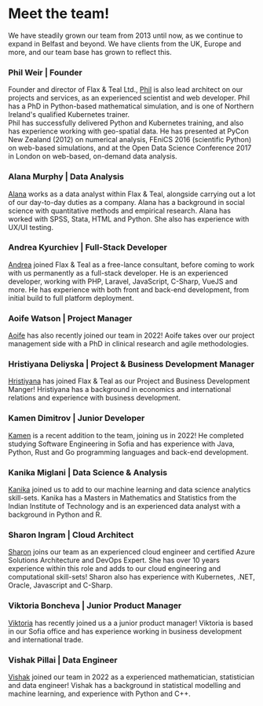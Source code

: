 # Meet the team!

We have steadily grown our team from 2013 until now, as we continue to expand in Belfast and beyond. We have clients from the UK, Europe and more, and our team base has grown to reflect this.

### Phil Weir | Founder

Founder and director of Flax &amp; Teal Ltd., [Phil](https://www.linkedin.com/in/phil-weir-033b5a62/) is also lead architect on our projects and services, as an experienced scientist and web developer. Phil has a PhD in Python-based mathematical simulation, and is one of Northern Ireland's qualified Kubernetes trainer.<br>
Phil has successfully delivered Python and Kubernetes training, and also has experience working with geo-spatial data.
He has presented at PyCon New Zealand (2012) on numerical analysis, FEniCS 2016 (scientific Python) on web-based simulations, and at the Open Data Science Conference 2017 in London on web-based, on-demand data analysis.


### Alana Murphy | Data Analysis

[Alana](https://www.linkedin.com/in/alana-murphy-4ab8891aa/) works as a data analyst within Flax &amp; Teal, alongside carrying out a lot of our day-to-day duties as a company. Alana has a background in social science with quantitative methods and empirical research. Alana has worked with SPSS, Stata, HTML and Python. She also has experience with UX/UI testing. 

### Andrea Kyurchiev | Full-Stack Developer 

[Andrea](https://www.linkedin.com/in/andrea-kyurchiev-b2250a15b/) joined Flax &amp; Teal as a free-lance consultant, before coming to work with us permanently as a full-stack developer. He is an experienced developer, working with PHP, Laravel, JavaScript, C-Sharp, VueJS and more. He has experience with both front and back-end development, from initial build to full platform deployment.

### Aoife Watson | Project Manager 

[Aoife](https://www.linkedin.com/in/aoife-watson/) has also recently joined our team in 2022! Aoife takes over our project management side with a PhD in clinical research and agile methodologies. 

### Hristiyana Deliyska | Project & Business Development Manager

[Hristiyana](https://www.linkedin.com/in/hristiyana-deliyska-5aba5119a/) has joined Flax & Teal as our Project and Business Development Manger! Hristiyana has a background in economics and international relations and experience with business development. 

### Kamen Dimitrov | Junior Developer

[Kamen](https://www.linkedin.com/in/kamen-dimitrov-a26a2492/) is a recent addition to the team, joining us in 2022! He completed studying Software Engineering in Sofia and has experience with Java, Python, Rust and Go programming languages and back-end development. 

### Kanika Miglani | Data Science & Analysis

[Kanika](https://www.linkedin.com/in/kanika-miglani-538a06137/) joined us to add to our machine learning and data science analytics skill-sets. Kanika has a Masters in Mathematics and Statistics from the Indian Institute of Technology and is an experienced data analyst with a background in Python and R.

### Sharon Ingram | Cloud Architect

[Sharon](https://www.linkedin.com/in/sharoningram/) joins our team as an experienced cloud engineer and certified Azure Solutions Architecture and DevOps Expert. She has over 10 years experience within this role and adds to our cloud engineering and computational skill-sets! Sharon also has experience with Kubernetes, .NET, Oracle, Javascript and C-Sharp.  

### Viktoria Boncheva | Junior Product Manager

[Viktoria](https://www.linkedin.com/in/viktoria-boncheva-725498168/) has recently joined us a a junior product manager! Viktoria is based in our Sofia office and has experience working in business development and international trade. 

### Vishak Pillai | Data Engineer 

[Vishak](https://www.linkedin.com/in/vishakhp/) joined our team in 2022 as a experienced mathematician, statistician and data engineer! Vishak has a background in statistical modelling and machine learning, and experience with Python and C++. 
